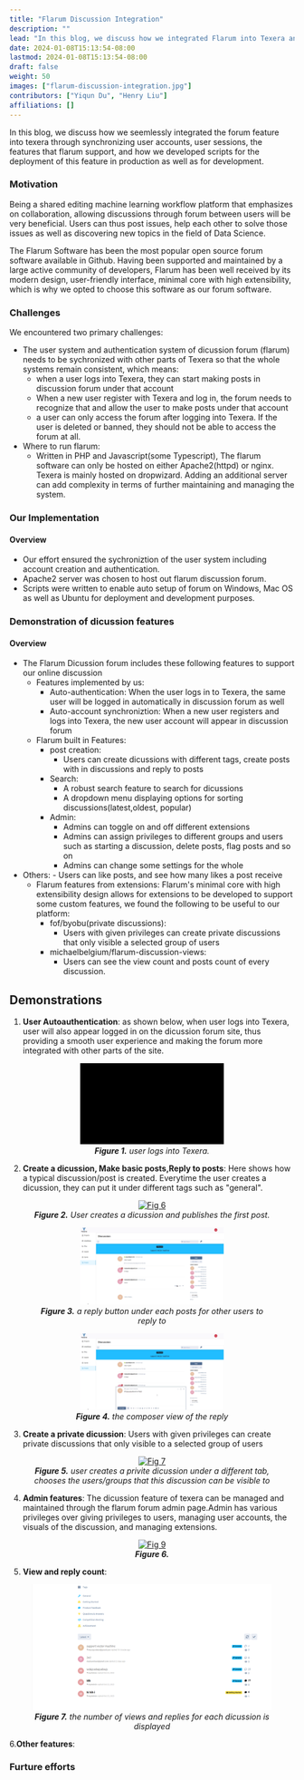 ```yaml
---
title: "Flarum Discussion Integration"
description: ""
lead: "In this blog, we discuss how we integrated Flarum into Texera and the various features it can help to support our system"
date: 2024-01-08T15:13:54-08:00
lastmod: 2024-01-08T15:13:54-08:00
draft: false
weight: 50
images: ["flarum-discussion-integration.jpg"]
contributors: ["Yiqun Du", "Henry Liu"]
affiliations: []
---
```


In this blog, we discuss how we seemlessly integrated the forum feature into texera through synchronizing user accounts, user sessions, the features that flarum support, and how we developed scripts for the deployment of this feature in production as well as for development.

### Motivation

Being a shared editing machine learning workflow platform that emphasizes on collaboration, allowing discussions through forum between users will be very beneficial. Users can thus post issues, help each other to solve those issues as well as discovering new topics in the field of Data Science.

The Flarum Software has been the most popular open source forum software available in Github. Having been supported and maintained by a large active community of developers, Flarum has been well received by its modern design, user-friendly interface, minimal core with high extensibility, which is why we opted to choose this software as our forum software.

### Challenges

We encountered two primary challenges:

- The user system and authentication system of dicussion forum (flarum) needs to be sychronized with other parts of Texera so that the whole systems remain consistent, which means:
  - when a user logs into Texera, they can start making posts in discussion forum under that account
  - When a new user register with Texera and log in, the forum needs to recognize that and allow the user to make posts under that account
  - a user can only access the forum after logging into Texera. If the user is deleted or banned, they should not be able to access the forum at all.
- Where to run flarum:
  - Written in PHP and Javascript(some Typescript), The flarum software can only be hosted on either Apache2(httpd) or nginx. Texera is mainly hosted on dropwizard. Adding an additional server can add complexity in terms of further maintaining and managing the system.

### Our Implementation

#### Overview

- Our effort ensured the sychroniztion of the user system including account creation and authentication.
- Apache2 server was chosen to host out flarum discussion forum.
- Scripts were written to enable auto setup of forum on Windows, Mac OS as well as Ubuntu for deployment and development purposes.

### Demonstration of dicussion features

#### Overview

- The Flarum Dicussion forum includes these following features to support our online discussion
  - Features implemented by us:
    - Auto-authentication: When the user logs in to Texera, the same user will be logged in automatically in discussion forum as well
    - Auto-account synchroniztion: When a new user registers and logs into Texera, the new user account will appear in discussion forum
  - Flarum built in Features:
    - post creation:
      - Users can create dicussions with different tags, create posts with in discussions and reply to posts
    - Search:
      - A robust search feature to search for dicussions
      - A dropdown menu displaying options for sorting discussions(latest,oldest, popular)
    - Admin:
      - Admins can toggle on and off different extensions
      - Admins can assign privileges to different groups and users such as starting a discussion, delete posts, flag posts and so on
      - Admins can change some settings for the whole
- Others: - Users can like posts, and see how many likes a post receive
  - Flarum features from extensions: Flarum's minimal core with high extensibility design allows for extensions to be developed to support some custom features, we found the following to be useful to our platform:
    - fof/byobu(private discussions):
      - Users with given privileges can create private discussions that only visible a selected group of users
    - michaelbelgium/flarum-discussion-views:
      - Users can see the view count and posts count of every discussion.

## Demonstrations

1. **User Autoauthentication**: as shown below, when user logs into Texera, user will also appear logged in on the dicussion forum site, thus providing a smooth user experience and making the forum more integrated with other parts of the site.
  <figure align="center">
  <a href="userSych.gif">
    <img src="userSych.gif" alt="Fig 6" style="width:60%">
  </a>
  <figcaption align = "center">
    <i>
      <b>Figure 1.</b> user logs into Texera.
    </i>
  </figcaption>
</figure>

2. **Create a dicussion, Make basic posts,Reply to posts**: Here shows how a typical discussion/post is created. Everytime the user creates a dicussion, they can put it under different tags such as "general".
<figure align="center">
  <a href="makeabasicpost.gif">
    <img src="makeabasicpost.gif" alt="Fig 6" style="width:60%">
  </a>
  <figcaption align = "center">
    <i>
      <b>Figure 2.</b> User creates a dicussion and publishes the first post.
    </i>
  </figcaption>
</figure>

<figure align="center">
  <a href="reply1.png">
    <img src="reply1.png" alt="Fig 6" style="width:60%">
  </a>
  <figcaption align = "center">
    <i>
      <b>Figure 3.</b> a reply button under each posts for other users to reply to 
    </i>
  </figcaption>
</figure>
<figure align="center">
  <a href="reply2.png">
    <img src="reply2.png" alt="Fig 6" style="width:60%">
  </a>
  <figcaption align = "center">
    <i>
      <b>Figure 4.</b> the composer view of the reply
    </i>
  </figcaption>
</figure>

3. **Create a private dicussion**: Users with given privileges can create private discussions that only visible to a selected group of users
<figure align="center">
  <a href="privatedicus.gif">
    <img src="privatedicus.gif" alt="Fig 7" style="width:60%">
  </a>
  <figcaption align = "center">
    <i>
      <b>Figure 5.</b> user creates a privite dicussion under a different tab, chooses the users/groups that this discussion can be visible to
    </i>
  </figcaption>
</figure>

4. **Admin features**: The dicussion feature of texera can be managed and maintained through the flarum forum admin page.Admin has various privileges over giving privileges to users, managing user accounts, the visuals of the discussion, and managing extensions.
<figure align="center">
  <a href="admin.gif">
    <img src="admin.gif" alt="Fig 9" style="width:100%">
  </a>
  <figcaption align = "center">
    <i>
      <b>Figure 6.</b> 
    </i>
  </figcaption>
</figure>

5. **View and reply count**:
<figure align="center">
  <a href="flarumviewcount.png">
    <img src="flarumviewcount.png" alt="Fig 9" style="width:100%">
  </a>
  <figcaption align = "center">
    <i>
      <b>Figure 7.</b> the number of views and replies for each dicussion is displayed
    </i>
  </figcaption>
</figure>

6.**Other features**:

### Furture efforts

